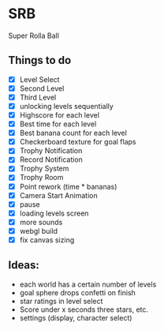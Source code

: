 # SRB
Super Rolla Ball

## Things to do
- [x] Level Select
- [x] Second Level
- [x] Third Level
- [x] unlocking levels sequentially
- [x] Highscore for each level
- [x] Best time for each level
- [x] Best banana count for each level
- [x] Checkerboard texture for goal flaps
- [x] Trophy Notification 
- [x] Record Notification 
- [x] Trophy System
- [x] Trophy Room
- [x] Point rework (time * bananas)
- [x] Camera Start Animation
- [x] pause
- [x] loading levels screen
- [x] more sounds
- [x] webgl build
- [x] fix canvas sizing

## Ideas:
- each world has a certain number of levels
- goal sphere drops confetti on finish
- star ratings in level select 
- Score under x seconds three stars, etc.
- settings (display, character select)
